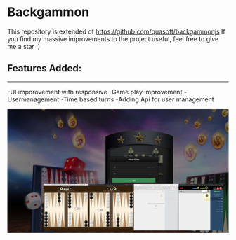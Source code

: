 # Backgammon
This repository is extended of https://github.com/quasoft/backgammonjs
If you find my massive improvements to the project useful, feel free to give me a star :)
## Features Added:
---------------------------
-UI imporovement with responsive 
-Game play improvement
-Usermanagement
-Time based turns
-Adding Api for user management

![alt text](https://github.com/elia07/backgammonjs/blob/master/screenshot.jpg)
